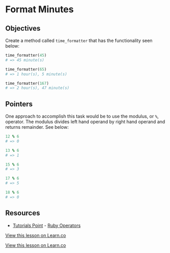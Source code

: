 

# Format Minutes

## Objectives

Create a method called `time_formatter` that has the functionality seen below:

```ruby
time_formatter(45)
# => 45 minute(s)

time_formatter(65)
# => 1 hour(s), 5 minute(s)

time_formatter(167)
# => 2 hour(s), 47 minute(s)
```

## Pointers

One approach to accomplish this task would be to use the modulus, or `%`, operator. The modulus divides left hand operand by right hand operand and returns remainder. See below:

```ruby
12 % 6
# => 0

13 % 6
# => 1

15 % 6
# => 3

17 % 6
# => 5

18 % 6
# => 0
```

## Resources
* [Tutorials Point](http://www.tutorialspoint.com/) - [Ruby Operators](http://www.tutorialspoint.com/ruby/ruby_operators.htm)

<a href='https://learn.co/lessons/format-minutes-todo' data-visibility='hidden'>View this lesson on Learn.co</a>

<a href='https://learn.co/lessons/format-minutes-todo' data-visibility='hidden'>View this lesson on Learn.co</a>

